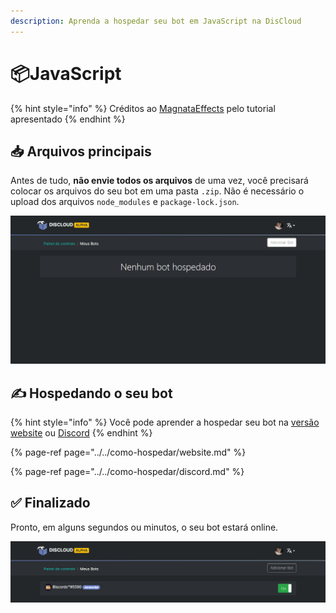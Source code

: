 ```yaml
---
description: Aprenda a hospedar seu bot em JavaScript na DisCloud
---
```


# 📦JavaScript

{% hint style="info" %}
Créditos ao [MagnataEffects](https://absolutproject.com) pelo tutorial apresentado
{% endhint %}

## 📥 Arquivos principais

Antes de tudo, **não envie todos os arquivos** de uma vez, você precisará colocar os arquivos do seu bot em uma pasta `.zip`. Não é necessário o upload dos arquivos `node_modules` e `package-lock.json`.

![](../../../.gitbook/assets/image%20%2837%29.png)

## ✍ Hospedando o seu bot

{% hint style="info" %}
Você pode aprender a hospedar seu bot na [versão website](../../como-hospedar/website.md) ou [Discord](../../como-hospedar/discord.md)
{% endhint %}

{% page-ref page="../../como-hospedar/website.md" %}

{% page-ref page="../../como-hospedar/discord.md" %}

## ✅ Finalizado

Pronto, em alguns segundos ou minutos, o seu bot estará online.

![](../../../.gitbook/assets/image%20%2829%29.png)


